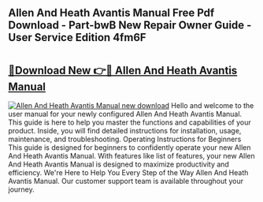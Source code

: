 ## Allen And Heath Avantis Manual Free Pdf Download - Part-bwB New Repair Owner Guide - User Service Edition 4fm6F

# <h2><a href="http://bc38870.oget.top/?id=Allen+And+Heath+Avantis+Manual">🔗Download New 👉🔴 Allen And Heath Avantis Manual</a></h2>

[![Allen And Heath Avantis Manual new download](https://i.imgur.com/5g1atiW.png)](http://bc38870.oget.top/?id=Allen+And+Heath+Avantis+Manual)
Hello and welcome to the user manual for your newly configured Allen And Heath Avantis Manual. This guide is here to help you master the functions and capabilities of your product. Inside, you will find detailed instructions for installation, usage, maintenance, and troubleshooting. Operating Instructions for Beginners This guide is designed for beginners to confidently operate your new Allen And Heath Avantis Manual. With features like list of features, your new Allen And Heath Avantis Manual is designed to maximize productivity and efficiency. We're Here to Help You Every Step of the Way Allen And Heath Avantis Manual. Our customer support team is available throughout your journey.
